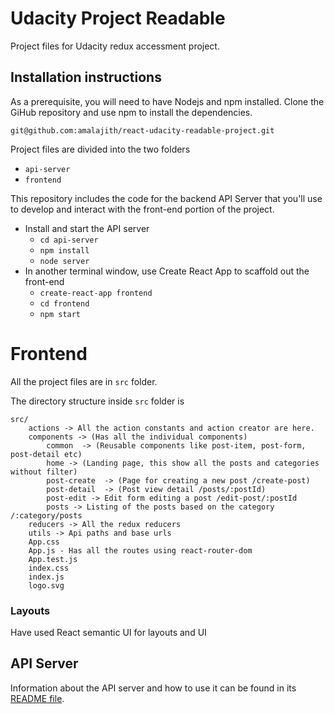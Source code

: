 
# Udacity Project Readable

Project files for Udacity redux accessment project.

## Installation instructions

As a prerequisite, you will need to have Nodejs and npm installed.
Clone the GiHub repository and use npm to install the dependencies.

`git@github.com:amalajith/react-udacity-readable-project.git`

Project files are divided into the two folders
   - `api-server`
   - `frontend`
 
This repository includes the code for the backend API Server that you'll use to develop and interact with the front-end portion of the project.

* Install and start the API server
    - `cd api-server`
    - `npm install`
    - `node server`
* In another terminal window, use Create React App to scaffold out the front-end
    - `create-react-app frontend`
    - `cd frontend`
    - `npm start`
    
# Frontend

All the project files are in `src` folder. 

The directory structure inside `src` folder is 

```
src/
    actions -> All the action constants and action creator are here.
    components -> (Has all the individual components)
        common  -> (Reusable components like post-item, post-form, post-detail etc)
        home -> (Landing page, this show all the posts and categories without filter)
        post-create  -> (Page for creating a new post /create-post)
        post-detail  -> (Post view detail /posts/:postId)
        post-edit -> Edit form editing a post /edit-post/:postId
        posts -> Listing of the posts based on the category /:category/posts
    reducers -> All the redux reducers
    utils -> Api paths and base urls
    App.css
    App.js - Has all the routes using react-router-dom
    App.test.js
    index.css
    index.js
    logo.svg
```

### Layouts
Have used React semantic UI for layouts and UI

## API Server

Information about the API server and how to use it can be found in its [README file](api-server/README.md).
